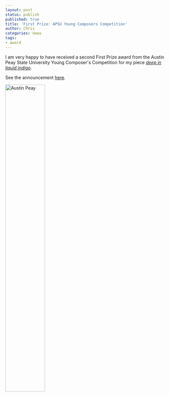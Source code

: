 ```yaml
---
layout: post
status: publish
published: true
title: 'First Prize: APSU Young Composers Competition'
author: Chris
categories: news
tags:
- award
---
```

I am very happy to have received a second First Prize award from the Austin Peay State University Young Composer's Competition for my piece [*deep in liquid indigo*]({{site.baseurl}}/music/deep-in-liquid-indigo.html).

See the announcement [here](http://businessclarksville.com/education/christopher-chandler-wins-apsus-27th-annual-young-composer/2013/11/19/58824).

<div class="text-xs-center">
  <img src="{{site.baseurl}}/assets/img/austin-peay-logo.jpg" alt="Austin Peay" width="50%" height="50%" border="" align="" />
</div>
